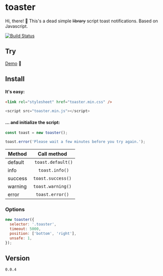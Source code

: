 # toaster
Hi, there! 👋 This's a dead simple ~~library~~ script toast notifications. Based on Javascript.

[![Build Status](https://app.travis-ci.com/evikza/toaster.svg?branch=main)](https://app.travis-ci.com/evikza/toaster)

## Try

[Demo](https://evikza.github.io/toaster/example/) 🚀

## Install
#### It's easy:

```html
<link rel="stylesheet" href="toaster.min.css" />
```
```js
<script src="toaster.min.js"></script>
```

#### … and initialize the script:

```js
const toast = new toaster();

toast.error('Please wait a few minutes before you try again.');
```

| Method       | Сall method              | 
| -------------|:------------------:|
| default  | ``` toast.default()``` |
| info     | ``` toast.info()```    |
| success  | ```toast.success()```  |
| warning  | ```toast.warning()```  |
| error  | ```toast.error()```  |

### Options

```js
new toaster({
  selector: '.toaster',
  timeout: 5000,
  position: ['bottom', 'right'],
  unsafe: 1,
});
```

## Version

``` 0.0.4 ```
